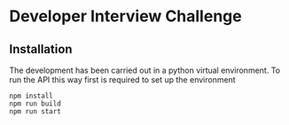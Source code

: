 # Developer Interview Challenge

## Installation

The development has been carried out in a python virtual environment. To run the API this way first is required to set up the environment

    npm install
    npm run build
    npm run start

